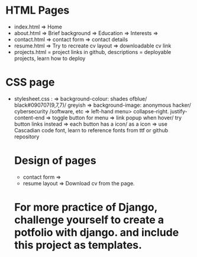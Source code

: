 # HTML Pages 
- index.html => Home
- about.html => Brief background
             => Education
             => Interests
             => 
- contact.html => contact form
               => contact details
- resume.html => Try to recreate cv layout
              => downloadable cv link
- projects.html = project links in github, descriptions
                = deployable projects, learn how to deploy

# CSS page
- stylesheet.css :
  =>   background-colour: shades ofblue/ black#090707(9,7,7)/ greyish 
  => background-image: anonymous hacker/ cybersecurity /software, etc
  => left-hand menu> collapse-right. justify-content-end
  => toggle button for menu
  => link popup when hover/ try button links instead
  => each button has a icon/ as a icon
  => use Cascadian code font, learn to reference fonts from ttf or github repository
  # Design of pages #
   - contact form => 
   - resume layout =>   Download cv from the page.




  # For more practice of Django, challenge yourself to create a potfolio with django. and include this project as templates. ##  
